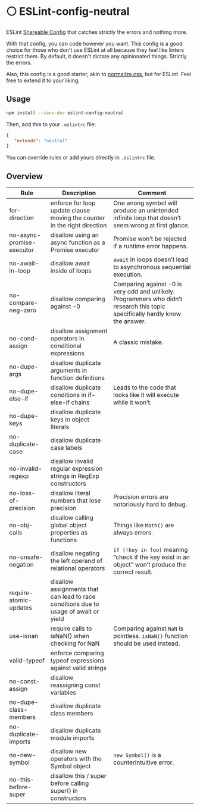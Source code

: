 # ⚪️ ESLint-config-neutral

ESLint [Shareable Config](http://eslint.org/docs/developer-guide/shareable-configs) that catches strictly the errors and nothing more. 

With that config, you can code however you want. This config is a good choice for those who don't use ESLint at all because they feel like linters restrict them. By default, it doesn't dictate any opinionated things. Strictly the errors.

Also, this config is a good starter, akin to [normalize.css](https://github.com/necolas/normalize.css), but for ESLint. Feel free to extend it to your liking.

## Usage

```bash
npm install --save-dev eslint-config-neutral
```

Then, add this to your `.eslintrc` file:

```JSON
{
   "extends": "neutral"
}
```

You can override rules or add yours directly in `.eslintrc` file.

## Overview

|Rule                     |Description                                                                         |Comment                                                                                                                       |
|-------------------------|------------------------------------------------------------------------------------|------------------------------------------------------------------------------------------------------------------------------|
|for-direction            |enforce for loop update clause moving the counter in the right direction            |One wrong symbol will produce an unintended infinite loop that doesn’t seem wrong at first glance.                                            |
|no-async-promise-executor|disallow using an async function as a Promise executor                              |Promise won’t be rejected if a runtime error happens.                                                                           |
|no-await-in-loop         |disallow await inside of loops                                                      |`await` in loops doesn’t lead to asynchronous sequential execution.                                                                        |
|no-compare-neg-zero      |disallow comparing against -0                                                       |Comparing against -0 is very odd and unlikely. Programmers who didn’t research this topic specifically hardly know the answer.|
|no-cond-assign           |disallow assignment operators in conditional expressions                            |A classic mistake.                                                                                                            |
|no-dupe-args             |disallow duplicate arguments in function definitions                                |                                                                                                                              |
|no-dupe-else-if          |disallow duplicate conditions in if-else-if chains                                  |Leads to the code that looks like it will execute while it won’t.                                                             |
|no-dupe-keys             |disallow duplicate keys in object literals                                          |                                                                                                                              |
|no-duplicate-case        |disallow duplicate case labels                                                      |                                                                                                                              |
|no-invalid-regexp        |disallow invalid regular expression strings in RegExp constructors                  |                                                                                                                              |
|no-loss-of-precision     |disallow literal numbers that lose precision                                        |Precision errors are notoriously hard to debug.                                                                               |
|no-obj-calls             |disallow calling global object properties as functions                              |Things like `Math()` are always errors.                                                                                         |
|no-unsafe-negation       |disallow negating the left operand of relational operators                          |`if (!key in foo)` meaning “check if the key exist in an object” won’t produce the correct result.                             |
|require-atomic-updates   |disallow assignments that can lead to race conditions due to usage of await or yield|                                                                                                                              |
|use-isnan                |require calls to isNaN() when checking for NaN                                      |Comparing against `NaN` is pointless. `isNaN()` function should be used instead.                                                       |
|valid-typeof             |enforce comparing typeof expressions against valid strings                          |                                                                                                                              |
|no-const-assign          |disallow reassigning const variables                                                |                                                                                                                              |
|no-dupe-class-members    |disallow duplicate class members                                                    |                                                                                                                              |
|no-duplicate-imports     |disallow duplicate module imports                                                   |                                                                                                                              |
|no-new-symbol            |disallow new operators with the Symbol object                                       |`new Symbol()` is a counterintuitive error.                                                                                     |
|no-this-before-super     |disallow this / super before calling super() in constructors                        |                                                                                                                              |
